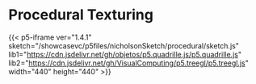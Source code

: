 # Procedural Texturing

{{< p5-iframe ver="1.4.1" sketch="/showcasevc/p5files/nicholsonSketch/procedural/sketch.js" lib1="https://cdn.jsdelivr.net/gh/objetos/p5.quadrille.js/p5.quadrille.js" lib2="https://cdn.jsdelivr.net/gh/VisualComputing/p5.treegl/p5.treegl.js" width="440" height="440" >}}
